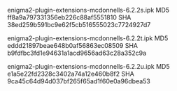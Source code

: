 enigma2-plugin-extensions-mcdonnells-6.2.2s.ipk
MD5 ff8a9a797331356eb226c88af5551810
SHA 38ed259b591bc9e62f5cb516555023c7724927d7

enigma2-plugin-extensions-mcdonnells-6.2.2t.ipk
MD5 eddd21897beae648b0af56863ec08509
SHA b9fdfbc3fd1e94631a1acd9656ad63c28a352c9a

enigma2-plugin-extensions-mcdonnells-6.2.2u.ipk
MD5 e1a5e22fd2328c3402a74a12e460b8f2
SHA 9ca45c64d94d037bf265f65ad1f60e0a96dbea53

